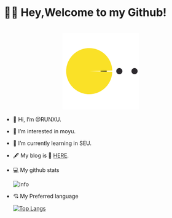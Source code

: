 # 👋🏻 Hey,Welcome to my Github!
<div align="center">
	<br>
	<img src="https://raw.githubusercontent.com/Aniket965/Aniket965/master/pacman.svg?sanitize=true" width="200" height="200">
</div>
    
- 👋 Hi, I’m @RUNXU.
- 👀 I’m interested in moyu.
- 🌱 I’m currently learning in SEU.
- 🖋️ My blog is 📎 [HERE](https://LeiBuDao.github.io).
- 💻 My github stats

   ![info](https://github-readme-stats.vercel.app/api?username=LeiBuDao&show_icons=true&count_private=true&hide=prs&theme=tokyonight)
- 💘 My Preferred language

   [![Top Langs](https://github-readme-stats.vercel.app/api/top-langs/?username=LeiBuDao&layout=compact&theme=tokyonight)](https://github.com/anuraghazra/github-readme-stats)


